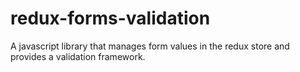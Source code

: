 # redux-forms-validation

A javascript library that manages form values in the redux store and provides a validation framework.